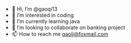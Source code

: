 - 👋 Hi, I’m @gaoqi13
- 👀 I’m interested in coding
- 🌱 I’m currently learning java
- 💞️ I’m looking to collaborate on banking project
- 📫 How to reach me gaolj@foxmail.com

<!---
gaoqi13/gaoqi13 is a ✨ special ✨ repository because its `README.md` (this file) appears on your GitHub profile.
You can click the Preview link to take a look at your changes.
--->
